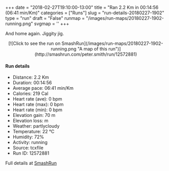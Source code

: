 +++
date = "2018-02-27T19:10:00-13:00"
title = "Ran 2.2 Km in 00:14:56 (06:41 min/Km)"
categories = ["Runs"]
slug = "run-details-20180227-1902"
type = "run"
draft = "False"
runmap = "/images/run-maps/20180227-1902-running.png"
svgmap = '<polyline points="60 0, 60 1, 60 2, 59 4, 58 6, 58 7, 57 8, 56 8, 56 10, 56 12, 55 12, 54 13, 54 14, 54 16, 54 16, 53 19, 53 21, 53 24, 53 25, 52 25, 52 26, 55 26, 57 26, 57 27, 57 27, 58 30, 57 32, 55 37, 54 38, 53 40, 52 42, 52 44, 51 45, 50 47, 50 49, 49 50, 44 55, 43 56, 42 59, 41 60, 40 63, 41 68, 42 71, 41 73, 42 75, 42 77, 44 81, 44 83, 44 84, 45 85, 46 85, 49 87, 50 87, 54 87, 55 87, 56 89, 56 89, 54 96, 52 100, 52 100">'
+++

And home again. Jiggity jig. 

<!--more-->

<center>
[![Click to see the run on SmashRun](/images/run-maps/20180227-1902-running.png "A map of this run")](http://smashrun.com/peter.smith/run/12572881)
</center>

#### Run details

* Distance: 2.2 Km
* Duration: 00:14:56
* Average pace: 06:41 min/Km
* Calories: 219 Cal
* Heart rate (ave): 0 bpm
* Heart rate (max): 0 bpm
* Heart rate (min): 0 bpm
* Elevation gain: 70 m
* Elevation loss:  m
* Weather: partlycloudy
* Temperature: 22 &deg;C
* Humidity: 72%
* Activity: running
* Source: tcxfile
* Run ID: 12572881

Full details at [SmashRun](http://smashrun.com/peter.smith/run/12572881)